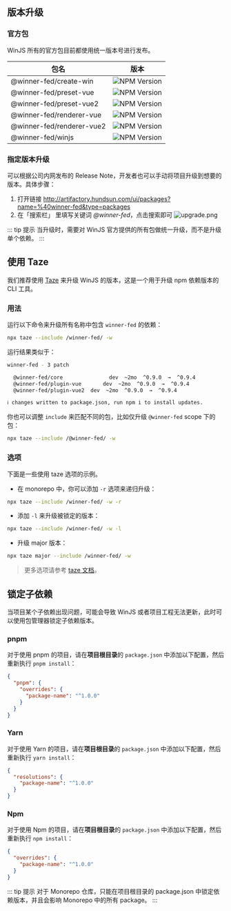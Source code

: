 ## 版本升级

### 官方包

WinJS 所有的官方包目前都使用统一版本号进行发布。

| 包名                        | 版本                                                                                                         |
|---------------------------|------------------------------------------------------------------------------------------------------------|
| @winner-fed/create-win    | ![NPM Version](https://img.shields.io/npm/v/%40winner-fed%2Fwinjs?style=flat-square&colorB=646cff)         |
| @winner-fed/preset-vue    | ![NPM Version](https://img.shields.io/npm/v/%40winner-fed%2Fpreset-vue?style=flat-square&colorB=646cff)    |
| @winner-fed/preset-vue2   | ![NPM Version](https://img.shields.io/npm/v/%40winner-fed%2Fpreset-vue2?style=flat-square&colorB=646cff)   |
| @winner-fed/renderer-vue  | ![NPM Version](https://img.shields.io/npm/v/%40winner-fed%2Frenderer-vue?style=flat-square&colorB=646cff)  |
| @winner-fed/renderer-vue2 | ![NPM Version](https://img.shields.io/npm/v/%40winner-fed%2Frenderer-vue2?style=flat-square&colorB=646cff) |
| @winner-fed/winjs         | ![NPM Version](https://img.shields.io/npm/v/%40winner-fed%2Fwinjs?style=flat-square&colorB=646cff)         |

### 指定版本升级

可以根据公司内网发布的 Release Note，开发者也可以手动将项目升级到想要的版本。具体步骤：

1. 打开链接 http://artifactory.hundsun.com/ui/packages?name=%40winner-fed&type=packages
2. 在「搜索栏」 里填写关键词 *@winner-fed*，点击搜索即可
   ![upgrade.png](/images/guide/upgrade.png)

::: tip 提示
当升级时，需要对 WinJS 官方提供的所有包做统一升级，而不是升级单个依赖。
:::

## 使用 Taze

我们推荐使用 [Taze](https://github.com/antfu-collective/taze) 来升级 WinJS 的版本，这是一个用于升级 npm 依赖版本的 CLI
工具。

### 用法

运行以下命令来升级所有名称中包含 `winner-fed` 的依赖：

```bash
npx taze --include /winner-fed/ -w
```

运行结果类似于：

```bash
winner-fed - 3 patch

  @winner-fed/core               dev  ~2mo  ^0.9.0  →  ^0.9.4
  @winner-fed/plugin-vue       dev  ~2mo  ^0.9.0  →  ^0.9.4
  @winner-fed/plugin-vue2  dev  ~2mo  ^0.9.0  →  ^0.9.4

ℹ changes written to package.json, run npm i to install updates.
```

你也可以调整 `include` 来匹配不同的包，比如仅升级 `@winner-fed` scope 下的包：

```bash
npx taze --include /@winner-fed/ -w
```

### 选项

下面是一些使用 taze 选项的示例。

- 在 monorepo 中，你可以添加 `-r` 选项来递归升级：

```bash
npx taze --include /winner-fed/ -w -r
```

- 添加 `-l` 来升级被锁定的版本：

```bash
npx taze --include /winner-fed/ -w -l
```

- 升级 major 版本：

```bash
npx taze major --include /winner-fed/ -w
```

> 更多选项请参考 [taze 文档](https://github.com/antfu-collective/taze)。
>

## 锁定子依赖

当项目某个子依赖出现问题，可能会导致 WinJS 或者项目工程无法更新，此时可以使用包管理器锁定子依赖版本。

### pnpm

对于使用 pnpm 的项目，请在**项目根目录**的 `package.json` 中添加以下配置，然后重新执行 `pnpm install`：

```json title="package.json"
{
  "pnpm": {
    "overrides": {
      "package-name": "^1.0.0"
    }
  }
}
```

### Yarn

对于使用 Yarn 的项目，请在**项目根目录**的 `package.json` 中添加以下配置，然后重新执行 `yarn install`：

```json title="package.json"
{
  "resolutions": {
    "package-name": "^1.0.0"
  }
}
```

### Npm

对于使用 Npm 的项目，请在**项目根目录**的 `package.json` 中添加以下配置，然后重新执行 `npm install`：

```json title="package.json"
{
  "overrides": {
    "package-name": "^1.0.0"
  }
}
```

::: tip 提示
对于 Monorepo 仓库，只能在项目根目录的 package.json 中锁定依赖版本，并且会影响 Monorepo 中的所有 package。
:::

